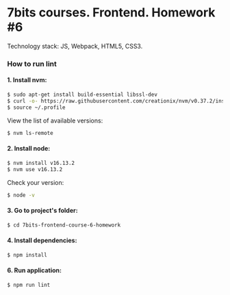# 7bits courses. Frontend. Homework #6

Technology stack: JS, Webpack, HTML5, CSS3.

### How to run lint

#### 1. Install nvm:
```sh
$ sudo apt-get install build-essential libssl-dev
$ curl -o- https://raw.githubusercontent.com/creationix/nvm/v0.37.2/install.sh | bash
$ source ~/.profile
```

View the list of available versions:

```sh
$ nvm ls-remote
```

#### 2. Install node:
```sh
$ nvm install v16.13.2
$ nvm use v16.13.2
```

Check your version:

```sh
$ node -v
```

#### 3. Go to project's folder:
```sh
$ cd 7bits-frontend-course-6-homework
```

#### 4. Install dependencies:
```bash
$ npm install
```

#### 6. Run application:
```bash
$ npm run lint
```

